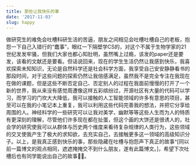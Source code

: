 ```yaml
---
title: 那些让我快乐的事
date: '2017-11-03'
slug: happy
---
```

做研究生的难免会吐槽科研生活的苦逼，朋友之间相见会吐槽吐槽自己的老板，抱怨一下自己入错行的“蠢事”，眼红一下隔壁学CS的，对这个不属于生物学家的21世纪发发牢骚，但我们大家也都心知肚明，虽然嘴上过瘾，该发的paper还是要发，该看的文献还是要看。但话说回来，现在的学生生活仍然让我感到快乐，我喜欢探索未知知识，无论是自然科学还是社会科学方面，我享受自己安安静静看书的那段时间，对于这些问题的探索仍然让我倍感满足，虽然我不是完全专注在我现在在做的课题，但是这些不断否定自己、否定别人的过程在我面前慢慢的打开了一个新的世界，我从来没有感觉周遭像这样五彩缤纷过，开源社区有大量的代码可以学习，而学习的门坎大大降低，我可以接触的人工智能领域的许多有意思的项目，甚至可以在我的小笔记本上重复，我可以利用这些代码完善我的想法，并把它分享给周围的人。神经科学的一些研究可以让我对美学，幽默等等这些人生而为人的特质有更深刻的理解，尽管他们许多现在都在扯蛋，但这个画的大饼还是很诱人的，社会学的研究使我可以从群体与历史两个维度来看待复杂规律的人类行为，这些领域的交叉使我产生了极大的求知欲，去充实自己，去接触更多这一领域的高级知识分子。以上，是我真正感到快乐的事，那些隐藏在吐槽与抱怨声下真正的故事^[同以前一篇博文的观点相同，遮遮掩掩交不到什么朋友，遂有此篇博文。]，希望下次吐槽后也有同学能说出自己的故事🙆😎。
